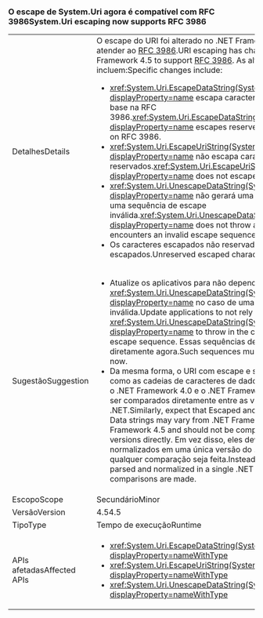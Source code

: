### <a name="systemuri-escaping-now-supports-rfc-3986"></a><span data-ttu-id="2219d-101">O escape de System.Uri agora é compatível com RFC 3986</span><span class="sxs-lookup"><span data-stu-id="2219d-101">System.Uri escaping now supports RFC 3986</span></span>

|   |   |
|---|---|
|<span data-ttu-id="2219d-102">Detalhes</span><span class="sxs-lookup"><span data-stu-id="2219d-102">Details</span></span>|<span data-ttu-id="2219d-103">O escape do URI foi alterado no .NET Framework 4.5 para atender ao [RFC 3986](http://tools.ietf.org/html/rfc3986).</span><span class="sxs-lookup"><span data-stu-id="2219d-103">URI escaping has changed in .NET Framework 4.5 to support [RFC 3986](http://tools.ietf.org/html/rfc3986).</span></span> <span data-ttu-id="2219d-104">As alterações específicas incluem:</span><span class="sxs-lookup"><span data-stu-id="2219d-104">Specific changes include:</span></span><ul><li><span data-ttu-id="2219d-105"><xref:System.Uri.EscapeDataString(System.String)?displayProperty=name> escapa caracteres reservados com base na RFC 3986.</span><span class="sxs-lookup"><span data-stu-id="2219d-105"><xref:System.Uri.EscapeDataString(System.String)?displayProperty=name> escapes reserved characters based on RFC 3986.</span></span></li><li><span data-ttu-id="2219d-106"><xref:System.Uri.EscapeUriString(System.String)?displayProperty=name> não escapa caracteres reservados.</span><span class="sxs-lookup"><span data-stu-id="2219d-106"><xref:System.Uri.EscapeUriString(System.String)?displayProperty=name> does not escape reserved characters.</span></span></li><li><span data-ttu-id="2219d-107"><xref:System.Uri.UnescapeDataString(System.String)?displayProperty=name> não gerará uma exceção se encontrar uma sequência de escape inválida.</span><span class="sxs-lookup"><span data-stu-id="2219d-107"><xref:System.Uri.UnescapeDataString(System.String)?displayProperty=name> does not throw an exception if it encounters an invalid escape sequence.</span></span></li><li><span data-ttu-id="2219d-108">Os caracteres escapados não reservados não são escapados.</span><span class="sxs-lookup"><span data-stu-id="2219d-108">Unreserved escaped characters are un-escaped.</span></span></li></ul>|
|<span data-ttu-id="2219d-109">Sugestão</span><span class="sxs-lookup"><span data-stu-id="2219d-109">Suggestion</span></span>|<ul><li><span data-ttu-id="2219d-110">Atualize os aplicativos para não dependerem da geração de <xref:System.Uri.UnescapeDataString(System.String)?displayProperty=name> no caso de uma sequência de escape inválida.</span><span class="sxs-lookup"><span data-stu-id="2219d-110">Update applications to not rely on <xref:System.Uri.UnescapeDataString(System.String)?displayProperty=name> to throw in the case of an invalid escape sequence.</span></span> <span data-ttu-id="2219d-111">Essas sequências devem ser detectadas diretamente agora.</span><span class="sxs-lookup"><span data-stu-id="2219d-111">Such sequences must be detected directly now.</span></span></li><li><span data-ttu-id="2219d-112">Da mesma forma, o URI com escape e sem escape, bem como as cadeias de caracteres de dados, podem variar entre o .NET Framework 4.0 e o .NET Framework 4.5 e não devem ser comparados diretamente entre as versões do .NET.</span><span class="sxs-lookup"><span data-stu-id="2219d-112">Similarly, expect that Escaped and Unescaped URI and Data strings may vary from .NET Framework 4.0 and .NET Framework 4.5 and should not be compared across .NET versions directly.</span></span> <span data-ttu-id="2219d-113">Em vez disso, eles devem ser analisados e normalizados em uma única versão do .NET antes que qualquer comparação seja feita.</span><span class="sxs-lookup"><span data-stu-id="2219d-113">Instead, they should be parsed and normalized in a single .NET version before any comparisons are made.</span></span></li></ul>|
|<span data-ttu-id="2219d-114">Escopo</span><span class="sxs-lookup"><span data-stu-id="2219d-114">Scope</span></span>|<span data-ttu-id="2219d-115">Secundário</span><span class="sxs-lookup"><span data-stu-id="2219d-115">Minor</span></span>|
|<span data-ttu-id="2219d-116">Versão</span><span class="sxs-lookup"><span data-stu-id="2219d-116">Version</span></span>|<span data-ttu-id="2219d-117">4.5</span><span class="sxs-lookup"><span data-stu-id="2219d-117">4.5</span></span>|
|<span data-ttu-id="2219d-118">Tipo</span><span class="sxs-lookup"><span data-stu-id="2219d-118">Type</span></span>|<span data-ttu-id="2219d-119">Tempo de execução</span><span class="sxs-lookup"><span data-stu-id="2219d-119">Runtime</span></span>|
|<span data-ttu-id="2219d-120">APIs afetadas</span><span class="sxs-lookup"><span data-stu-id="2219d-120">Affected APIs</span></span>|<ul><li><xref:System.Uri.EscapeDataString(System.String)?displayProperty=nameWithType></li><li><xref:System.Uri.EscapeUriString(System.String)?displayProperty=nameWithType></li><li><xref:System.Uri.UnescapeDataString(System.String)?displayProperty=nameWithType></li></ul>|

